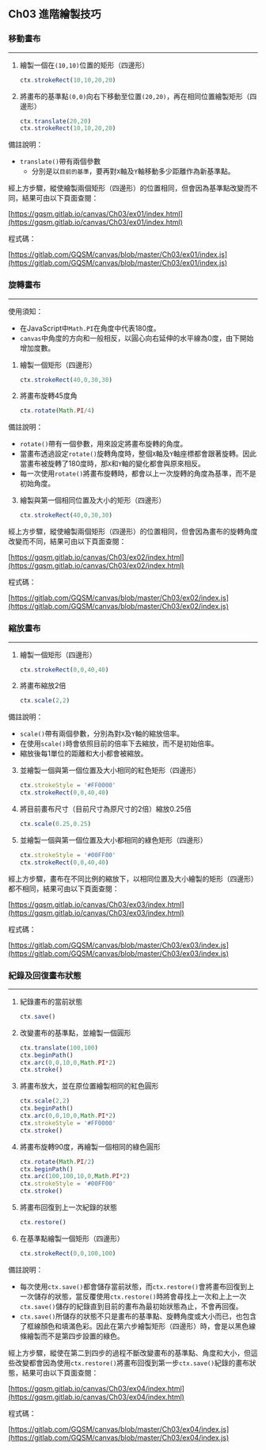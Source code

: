 ## Ch03 進階繪製技巧

### 移動畫布
---
1. 繪製一個在`(10,10)`位置的矩形（四邊形）
    ```javascript
    ctx.strokeRect(10,10,20,20)
    ```
2. 將畫布的基準點`(0,0)`向右下移動至位置`(20,20)`，再在相同位置繪製矩形（四邊形）
    ```javascript
    ctx.translate(20,20)
    ctx.strokeRect(10,10,20,20)
    ```
>>>
備註說明：
* `translate()`帶有兩個參數
    * 分別是以`目前的基準`，要再對`X`軸及`Y`軸移動多少距離作為新基準點。
>>>

經上方步驟，縱使繪製兩個矩形（四邊形）的位置相同，但會因為基準點改變而不同，結果可由以下頁面查閱：

[https://gqsm.gitlab.io/canvas/Ch03/ex01/index.html](https://gqsm.gitlab.io/canvas/Ch03/ex01/index.html)

程式碼：

[https://gitlab.com/GQSM/canvas/blob/master/Ch03/ex01/index.js](https://gitlab.com/GQSM/canvas/blob/master/Ch03/ex01/index.js)

### 旋轉畫布
---
>>>
使用須知：
* 在JavaScript中`Math.PI`在角度中代表180度。
* `canvas`中角度的方向和一般相反，以圓心向右延伸的水平線為0度，由下開始增加度數。
>>>
1. 繪製一個矩形（四邊形）
    ```javascript
    ctx.strokeRect(40,0,30,30)
    ```
2. 將畫布旋轉45度角
    ```javascript
    ctx.rotate(Math.PI/4)
    ```
>>>
備註說明：
* `rotate()`帶有一個參數，用來設定將畫布旋轉的角度。
* 當畫布透過設定`rotate()`旋轉角度時，整個`X`軸及`Y`軸座標都會跟著旋轉。因此當畫布被旋轉了180度時，那`X`和`Y`軸的變化都會與原來相反。
* 每一次使用`rotate()`將畫布旋轉時，都會以上一次旋轉的角度為基準，而不是初始角度。
>>>
3. 繪製與第一個相同位置及大小的矩形（四邊形）
    ```javascript
    ctx.strokeRect(40,0,30,30)
    ```

經上方步驟，縱使繪製兩個矩形（四邊形）的位置相同，但會因為畫布的旋轉角度改變而不同，結果可由以下頁面查閱：

[https://gqsm.gitlab.io/canvas/Ch03/ex02/index.html](https://gqsm.gitlab.io/canvas/Ch03/ex02/index.html)

程式碼：

[https://gitlab.com/GQSM/canvas/blob/master/Ch03/ex02/index.js](https://gitlab.com/GQSM/canvas/blob/master/Ch03/ex02/index.js)

### 縮放畫布
---
1. 繪製一個矩形（四邊形）
    ```javascript
    ctx.strokeRect(0,0,40,40)
    ```
2. 將畫布縮放2倍
    ```javascript
    ctx.scale(2,2)
    ```
>>>
備註說明：
* `scale()`帶有兩個參數，分別為對`X`及`Y`軸的縮放倍率。
* 在使用`scale()`時會依照目前的倍率下去縮放，而不是初始倍率。
* 縮放後每1單位的距離和大小都會被縮放。
>>>
3. 並繪製一個與第一個位置及大小相同的紅色矩形（四邊形）
    ```javascript
    ctx.strokeStyle = '#FF0000'
    ctx.strokeRect(0,0,40,40)
    ```
4. 將目前畫布尺寸（目前尺寸為原尺寸的2倍）縮放0.25倍
    ```javascript
    ctx.scale(0.25,0.25)
    ```
5. 並繪製一個與第一個位置及大小都相同的綠色矩形（四邊形）
    ```javascript
    ctx.strokeStyle = '#00FF00'
    ctx.strokeRect(0,0,40,40)
    ```
經上方步驟，畫布在不同比例的縮放下，以相同位置及大小繪製的矩形（四邊形）都不相同，結果可由以下頁面查閱：

[https://gqsm.gitlab.io/canvas/Ch03/ex03/index.html](https://gqsm.gitlab.io/canvas/Ch03/ex03/index.html)

程式碼：

[https://gitlab.com/GQSM/canvas/blob/master/Ch03/ex03/index.js](https://gitlab.com/GQSM/canvas/blob/master/Ch03/ex03/index.js)

### 紀錄及回復畫布狀態
---
1. 紀錄畫布的當前狀態
    ```javascript
    ctx.save()
    ```
2. 改變畫布的基準點，並繪製一個圓形
    ```javascript
    ctx.translate(100,100)
    ctx.beginPath()
    ctx.arc(0,0,10,0,Math.PI*2)
    ctx.stroke()
    ```
3. 將畫布放大，並在原位置繪製相同的紅色圓形
    ```javascript
    ctx.scale(2,2)
    ctx.beginPath()
    ctx.arc(0,0,10,0,Math.PI*2)
    ctx.strokeStyle = '#FF0000'
    ctx.stroke()
    ```
4. 將畫布旋轉90度，再繪製一個相同的綠色圓形
    ```javascript
    ctx.rotate(Math.PI/2)
    ctx.beginPath()
    ctx.arc(100,100,10,0,Math.PI*2)
    ctx.strokeStyle = '#00FF00'
    ctx.stroke()
    ```
5. 將畫布回復到上一次紀錄的狀態
    ```javascript
    ctx.restore()
    ```
6. 在基準點繪製一個矩形（四邊形）
    ```javascript
    ctx.strokeRect(0,0,100,100)
    ```
>>>
備註說明：
* 每次使用`ctx.save()`都會儲存當前狀態，而`ctx.restore()`會將畫布回復到上一次儲存的狀態，當反覆使用`ctx.restore()`時將會尋找上一次和上上一次`ctx.save()`儲存的紀錄直到目前的畫布為最初始狀態為止，不會再回復。
* `ctx.save()`所儲存的狀態不只是畫布的基準點、旋轉角度或大小而已，也包含了框線顏色和填滿色彩。因此在第六步繪製矩形（四邊形）時，會是以黑色線條繪製而不是第四步設置的綠色。
>>>

經上方步驟，縱使在第二到四步的過程不斷改變畫布的基準點、角度和大小，但這些改變都會因為使用`ctx.restore()`將畫布回復到第一步`ctx.save()`紀錄的畫布狀態，結果可由以下頁面查閱：

[https://gqsm.gitlab.io/canvas/Ch03/ex04/index.html](https://gqsm.gitlab.io/canvas/Ch03/ex04/index.html)

程式碼：

[https://gitlab.com/GQSM/canvas/blob/master/Ch03/ex04/index.js](https://gitlab.com/GQSM/canvas/blob/master/Ch03/ex04/index.js)